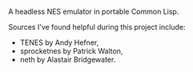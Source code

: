 A headless NES emulator in portable Common Lisp.

Sources I've found helpful during this project include:
* TENES by Andy Hefner,
* sprocketnes by Patrick Walton,
* neth by Alastair Bridgewater.
